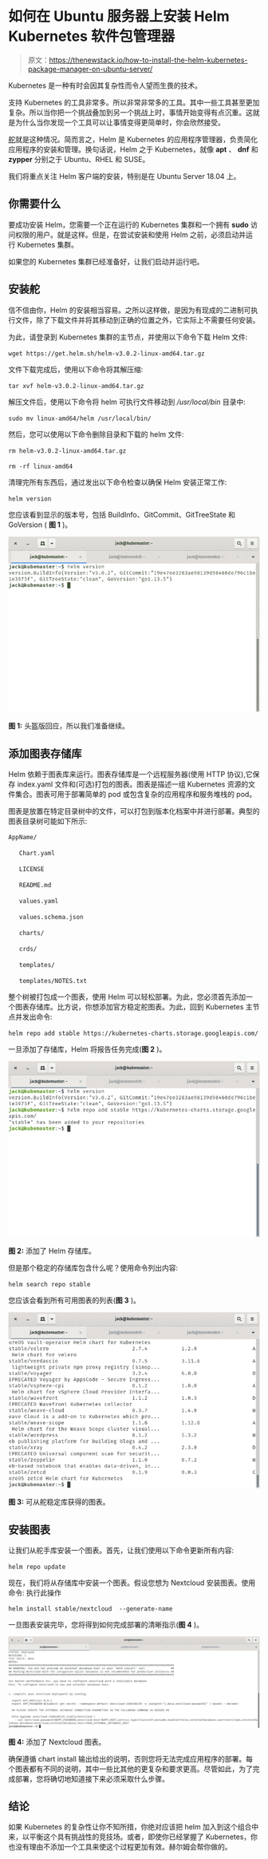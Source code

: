 # 如何在 Ubuntu 服务器上安装 Helm Kubernetes 软件包管理器

> 原文：<https://thenewstack.io/how-to-install-the-helm-kubernetes-package-manager-on-ubuntu-server/>

Kubernetes 是一种有时会因其复杂性而令人望而生畏的技术。

支持 Kubernetes 的工具非常多。所以非常非常多的工具。其中一些工具甚至更加复杂。所以当你把一个挑战叠加到另一个挑战上时，事情开始变得有点沉重。这就是为什么当你发现一个工具可以让事情变得更简单时，你会欣然接受。

[舵](https://helm.sh/)就是这种情况。简而言之，Helm 是 Kubernetes 的应用程序管理器，负责简化应用程序的安装和管理。换句话说，Helm 之于 Kubernetes，就像 **apt** 、 **dnf** 和 **zypper** 分别之于 Ubuntu、RHEL 和 SUSE。

我们将重点关注 Helm 客户端的安装，特别是在 Ubuntu Server 18.04 上。

## 你需要什么

要成功安装 Helm，您需要一个正在运行的 Kubernetes 集群和一个拥有 **sudo** 访问权限的用户。就是这样。但是，在尝试安装和使用 Helm 之前，必须启动并运行 Kubernetes 集群。

如果您的 Kubernetes 集群已经准备好，让我们启动并运行吧。

## 安装舵

信不信由你，Helm 的安装相当容易。之所以这样做，是因为有现成的二进制可执行文件，除了下载文件并将其移动到正确的位置之外，它实际上不需要任何安装。

为此，请登录到 Kubernetes 集群的主节点，并使用以下命令下载 Helm 文件:

`wget https://get.helm.sh/helm-v3.0.2-linux-amd64.tar.gz`

文件下载完成后，使用以下命令将其解压缩:

`tar xvf helm-v3.0.2-linux-amd64.tar.gz`

解压文件后，使用以下命令将 helm 可执行文件移动到 */usr/local/bin* 目录中:

`sudo mv linux-amd64/helm /usr/local/bin/`

然后，您可以使用以下命令删除目录和下载的 helm 文件:

`rm helm-v3.0.2-linux-amd64.tar.gz`

`rm -rf linux-amd64`

清理完所有东西后，通过发出以下命令检查以确保 Helm 安装正常工作:

`helm version`

您应该看到显示的版本号，包括 BuildInfo、GitCommit、GitTreeState 和 GoVersion ( **图 1** )。

![](img/880200b0c7413b86865214daad646bbd.png)

**图 1:** 头盔版回应，所以我们准备继续。

## 添加图表存储库

Helm 依赖于图表库来运行。图表存储库是一个远程服务器(使用 HTTP 协议),它保存 index.yaml 文件和(可选)打包的图表。图表是描述一组 Kubernetes 资源的文件集合。图表可用于部署简单的 pod 或包含复杂的应用程序和服务堆栈的 pod。

图表是放置在特定目录树中的文件，可以打包到版本化档案中并进行部署。典型的图表目录树可能如下所示:

```
AppName/

   Chart.yaml

   LICENSE

   README.md

   values.yaml

   values.schema.json

   charts/

   crds/

   templates/

   templates/NOTES.txt

```

整个树被打包成一个图表，使用 Helm 可以轻松部署。为此，您必须首先添加一个图表存储库。比方说，你想添加官方稳定舵图表。为此，回到 Kubernetes 主节点并发出命令:

`helm repo add stable https://kubernetes-charts.storage.googleapis.com/`

一旦添加了存储库，Helm 将报告任务完成(**图 2** )。

![](img/56f9f28b3ef9804f8d8a65e94a81db79.png)

**图 2:** 添加了 Helm 存储库。

但是那个稳定的存储库包含什么呢？使用命令列出内容:

`helm search repo stable`

您应该会看到所有可用图表的列表(**图 3** )。

![](img/acc3ae77b583a27d3f3773facdba8556.png)

**图 3:** 可从舵稳定库获得的图表。

## 安装图表

让我们从舵手库安装一个图表。首先，让我们使用以下命令更新所有内容:

`helm repo update`

现在，我们将从存储库中安装一个图表。假设您想为 Nextcloud 安装图表。使用命令:
执行此操作

```
helm install stable/nextcloud  --generate-name

```

一旦图表安装完毕，您将得到如何完成部署的清晰指示(**图 4** )。

![](img/e105ed87fcbecf7e5b46aa258b8e54f8.png)

**图 4:** 添加了 Nextcloud 图表。

确保遵循 chart install 输出给出的说明，否则您将无法完成应用程序的部署。每个图表都有不同的说明，其中一些比其他的更复杂和要求更高。尽管如此，为了完成部署，您将确切地知道接下来必须采取什么步骤。

## 结论

如果 Kubernetes 的复杂性让你不知所措，你绝对应该把 helm 加入到这个组合中来，以平衡这个具有挑战性的竞技场。或者，即使你已经掌握了 Kubernetes，你也没有理由不添加一个工具来使这个过程更加有效。赫尔姆会帮你做的。

<svg xmlns:xlink="http://www.w3.org/1999/xlink" viewBox="0 0 68 31" version="1.1"><title>Group</title> <desc>Created with Sketch.</desc></svg>